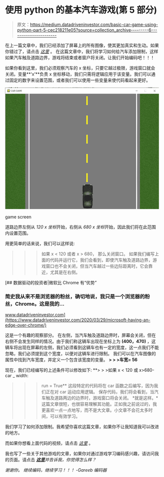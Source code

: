 # 使用 python 的基本汽车游戏(第 5 部分)

> 原文：<https://medium.datadriveninvestor.com/basic-car-game-using-python-part-5-cec218211e05?source=collection_archive---------6----------------------->

在上一篇文章中，我们已经添加了屏幕上的所有图像，使其更加真实和生动。如果你错过了，请点击 [*这里*](https://medium.com/datadriveninvestor/basic-car-game-using-python-part-4-260164adff19) 。
在这篇文章中，我们将学习如何给汽车添加限制，这样如果汽车触及道路边界，游戏将结束或者窗户将关闭。让我们开始编码吧！！！

如果你看到这里，我们必须观察汽车的 x 坐标，只要它越过极限，游戏窗口就会关闭。变量**‘x’**负责 x 坐标移动，我们只需将逻辑应用于该变量。我们可以通过固定的数字来设置范围，或者我们可以使用一些变量来使代码看起来更好。

![](img/de2c612fa5b0ca6111d4296475198775.png)

game screen

道路边界左侧从 *120 x 坐标*开始，右侧从 *680 x 坐标*开始，因此我们将在此范围内设置范围。

用更简单的话来说，我们可以这样说:
> > >如果 x < 120 或者 x > 680，
> > >那么关闭窗口。
如果我们编写上面的代码并运行它，我们会看到，即使汽车触及道路边界，游戏窗口也不会关闭，但当汽车越过一些边际距离时，它会靠近，尤其是在右侧。

[](https://www.datadriveninvestor.com/2020/03/29/microsoft-having-an-edge-over-chrome/) [## 数据驱动的投资者|微软比 Chrome 有“优势”

### 简史我从来不是浏览器的粉丝，确切地说，我只是一个浏览器的粉丝，Chrome。这是我的…

www.datadriveninvestor.com](https://www.datadriveninvestor.com/2020/03/29/microsoft-having-an-edge-over-chrome/) 

这是一个有趣的观察部分。
在左侧，当汽车触及道路边界时，屏幕会关闭，但在右侧不会发生同样的情况。由于我们称这辆车出现在坐标上为 **(400，470)** ，这辆车将出现在屏幕的左侧，我们必须看到这辆车也有一定的宽度，这一点我们不能忽略，我们必须提到这个宽度，以便对这辆车进行限制。
我们可以在汽车图像的属性中找到汽车宽度，并定义一个包含该宽度的变量。
**> > >车宽= 56**

现在，我们已经编写的上述条件可以修改如下:
**> > >如果 x < 120 或 x>680-car _ width:
>>>run = True** 这段特定的代码将在 car 函数之后编写，因为我们正在对 car 运动应用逻辑。
保存代码，我们将会看到，当汽车触及道路两边的边界时，游戏窗口将会关闭。
*就是这样。*这篇文章很短，也很容易理解其功能。正如我之前说过的，我更喜欢一点一点地写，而不是大文章。小文章不会花太多时间，可以有效学习。

我们学习了如何添加限制。我希望你喜欢这篇文章，如果你不让我知道我可以改进的地方。

而如果你想看上面代码的视频，请点击 [*这里*](https://www.youtube.com/watch?v=cgyY24fPSSk) 。

我也写了一些关于其他游戏的文章，如果你对通过游戏学习编码感兴趣，请访问我的页面。请点击 [***这里***](https://medium.com/@asishraz)*并告诉我，你觉得怎么样？*

*谢谢你。
继续编码，继续学习！！！
-Gareeb 编码器*